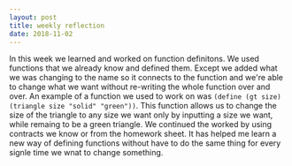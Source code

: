 ```yaml
---
layout: post 
title: weekly reflection
date: 2018-11-02
---
```


In this week we learned and worked on function definitons. We used functions that we already know and defined them. Except we added what we was changing to the name so it connects to the function and we're able to change what we want without re-writing the whole function over and over. An example of a function we used to work on was ```(define (gt size)(triangle size "solid" "green"))```. This function allows us to change the size of the triangle to any size we want only by inputting a size we want, while remaing to be a green triangle. We continued the worked by using contracts we know or from the homework sheet. It has helped me learn a new way of defining functions without have to do the same thing for every signle time we wnat to change something. 

